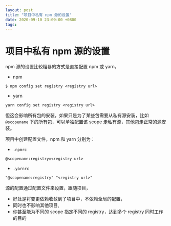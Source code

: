 ```yaml
---
layout: post
title: "项目中私有 npm 源的设置"
date: 2020-09-10 23:09:00 +0800
tags: 
---
```

    
# 项目中私有 npm 源的设置

npm 源的设置比较粗暴的方式是直接配置 npm 或 yarn，

- npm
```
$ npm config set registry <registry url>
```

- yarn

```
yarn config set registry <registry url>
```


但这会影响所有包的安装，如果只是为了某些包需要从私有源安装，比如 `@scopename` 下的所有包，可以单独配置该 scope 走私有源，其他包走正常的源安装。

项目中创建配置文件，npm 和 yarn 分别为：

- `.npmrc`


```
@scopename:registry=<registry url>
```

- `.yarnrc`


```
"@scopename:registry" "<registry url>"
```

源的配置通过配置文件来设置，跟随项目，

- 好处是将变更依赖收敛到了项目中，不依赖全局的配置，
- 同时也不影响其他项目,
- 你甚至能为不同的 scope 指定不同的 registry，达到多个 registry 同时工作的目的

    